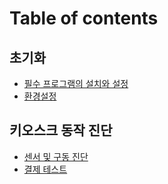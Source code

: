 # Table of contents

## 초기화 <a href="#initialize" id="initialize"></a>

* [필수 프로그램의 설치와 설정](README.md)
* [환경설정](initialize/envsetting.md)

## 키오스크 동작 진단 <a href="#diagnosis" id="diagnosis"></a>

* [센서 및 구동 진단](diagnosis/hardware.md)
* [결제 테스트](diagnosis/paymenttest.md)
